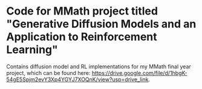 # Code for MMath project titled "Generative Diffusion Models and an Application to Reinforcement Learning"

Contains diffusion model and RL implementations for my MMath final year project, which can be found here: https://drive.google.com/file/d/1hbgK-54gE5Spjm2evY3Xp4YGYJ7XOQnK/view?usp=drive_link.
